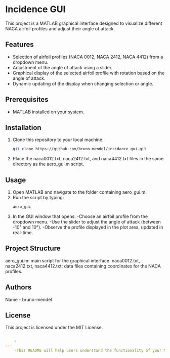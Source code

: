 # Incidence GUI

This project is a MATLAB graphical interface designed to visualize different NACA airfoil profiles and adjust their angle of attack.

## Features

- Selection of airfoil profiles (NACA 0012, NACA 2412, NACA 4412) from a dropdown menu.
- Adjustment of the angle of attack using a slider.
- Graphical display of the selected airfoil profile with rotation based on the angle of attack.
- Dynamic updating of the display when changing selection or angle.

## Prerequisites

- MATLAB installed on your system.

## Installation

1. Clone this repository to your local machine:
   ```bash
   git clone https://github.com/bruno-mendel/incidance_gui.git

2. Place the naca0012.txt, naca2412.txt, and naca4412.txt files in the same directory as the aero_gui.m script.

## Usage
1. Open MATLAB and navigate to the folder containing aero_gui.m.
2. Run the script by typing:
    ```bash
    aero_gui

3. In the GUI window that opens:
    -Choose an airfoil profile from the dropdown menu.
    -Use the slider to adjust the angle of attack (between -10° and 10°).
    -Observe the profile displayed in the plot area, updated in real-time.

## Project Structure
aero_gui.m: main script for the graphical interface.
naca0012.txt, naca2412.txt, naca4412.txt: data files containing coordinates for the NACA profiles.

## Authors
Name - bruno-mendel

## License
This project is licensed under the MIT License.
```yaml key: value another_key:

    -
---
    -This README will help users understand the functionality of your MATLAB GUI, the installation steps, and how to run the script. Let me know if you'd like any modifications!

 ```

